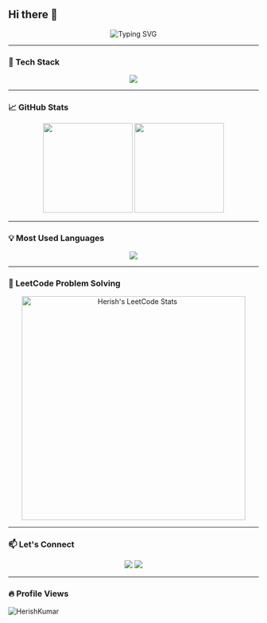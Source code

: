 ## Hi there 👋
<!-- Typing SVG Hero -->
<p align="center">
  <img src="https://readme-typing-svg.herokuapp.com?font=Fira+Code&size=30&duration=2000&pause=1000&color=FF61A6&center=true&vCenter=true&width=1000&lines=Hi+I+am+Herish+Kumar;Programmer;Full+Stack+Developer;Welcome+to+my+GitHub!" alt="Typing SVG" />
</p>

---

### 🔧 Tech Stack
<p align="center">
  <img src="https://skillicons.dev/icons?i=c,java,python,html,css,js,react,nextjs,nodejs,mongodb,sql,express,git,github,vscode,tailwind,docker&perline=8" />
</p>

---

### 📈 GitHub Stats

<p align="center">
  <img src="https://github-readme-stats.vercel.app/api?username=herish05&show_icons=true&theme=radical" height="180"/>
  <img src="https://github-readme-streak-stats.herokuapp.com/?user=herish05&theme=radical" height="180"/>
</p>

---

### 💡 Most Used Languages

<p align="center">
  <img src="https://github-readme-stats.vercel.app/api/top-langs/?username=herish05&layout=compact&theme=radical" />
</p>

---

### 🧠 LeetCode Problem Solving

<p align="center">
  <img src="https://leetcard.jacoblin.cool/Herish01?ext=contest&theme=dark" alt="Herish's LeetCode Stats" width="450"/>
</p>

---

### 📫 Let's Connect

<p align="center">
  <a href="mailto:herishgarg@gmail.com"><img src="https://img.shields.io/badge/email-%23EA4335.svg?style=for-the-badge&logo=gmail&logoColor=white" /></a>
  <a href="https://linkedin.com/in/herish-kumar"><img src="https://img.shields.io/badge/LinkedIn-%230077B5.svg?style=for-the-badge&logo=linkedin&logoColor=white" /></a>
</p>

---

### 🔥 Profile Views
<p align="left">
  <img src="https://komarev.com/ghpvc/?username=Herish05&label=Profile%20views&color=0e75b6&style=flat" alt="HerishKumar" />
</p>

<!--
**herish05/herish05** is a ✨ _special_ ✨ repository because its `README.md` (this file) appears on your GitHub profile.

Here are some ideas to get you started:

- 🔭 I’m currently working on ...
- 🌱 I’m currently learning ...
- 👯 I’m looking to collaborate on ...
- 🤔 I’m looking for help with ...
- 💬 Ask me about ...
- 📫 How to reach me: ...
- 😄 Pronouns: ...
- ⚡ Fun fact: ...
-->
